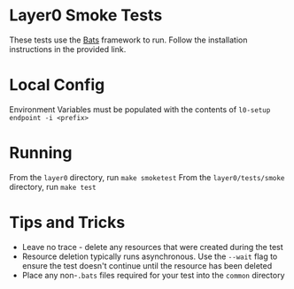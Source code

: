 # Layer0 Smoke Tests

These tests use the [Bats](https://github.com/sstephenson/bats) framework to run. 
Follow the installation instructions in the provided link. 

# Local Config
Environment Variables must be populated with the contents of `l0-setup endpoint -i <prefix>`

# Running

From the `layer0` directory, run `make smoketest`
From the `layer0/tests/smoke` directory, run `make test`

# Tips and Tricks

* Leave no trace - delete any resources that were created during the test
* Resource deletion typically runs asynchronous. 
Use the `--wait` flag to ensure the test doesn't continue until the resource has been deleted
* Place any non-`.bats` files required for your test into the `common` directory
